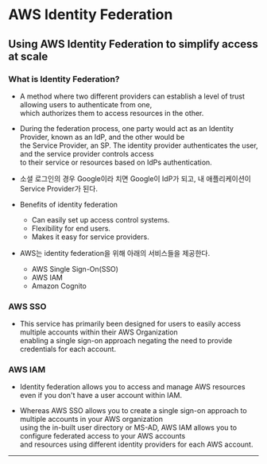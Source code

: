 # AWS Identity Federation

## Using AWS Identity Federation to simplify access at scale

### What is Identity Federation?

- A method where two different providers can establish a level of trust allowing users to authenticate from one,  
  which authorizes them to access resources in the other.

- During the federation process, one party would act as an Identity Provider, known as an IdP, and the other would be  
  the Service Provider, an SP. The identity provider authenticates the user, and the service provider controls access  
  to their service or resources based on IdPs authentication.

- 소셜 로그인의 경우 Google이라 치면 Google이 IdP가 되고, 내 애플리케이션이 Service Provider가 된다.

- Benefits of identity federation

  - Can easily set up access control systems.
  - Flexibility for end users.
  - Makes it easy for service providers.

- AWS는 identity federation을 위해 아래의 서비스들을 제공한다.

  - AWS Single Sign-On(SSO)
  - AWS IAM
  - Amazon Cognito

### AWS SSO

- This service has primarily been designed for users to easily access multiple accounts within their AWS Organization  
  enabling a single sign-on approach negating the need to provide credentials for each account.

### AWS IAM

- Identity federation allows you to access and manage AWS resources even if you don't have a user account within IAM.

- Whereas AWS SSO allows you to create a single sign-on approach to multiple accounts in your AWS organization  
  using the in-built user directory or MS-AD, AWS IAM allows you to configure federated access to your AWS accounts  
  and resources using different identity providers for each AWS account.

---
